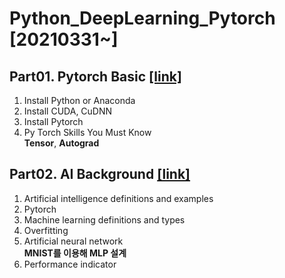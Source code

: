 # Python_DeepLearning_Pytorch [20210331~]


## Part01. Pytorch Basic [[link]](https://github.com/jihyeheo/Python_DeepLearning_Pytorch/blob/main/Part01.Pytorch_Basic.ipynb)<br>
      
1. Install Python or Anaconda<br> 
2. Install CUDA, CuDNN<br> 
3. Install Pytorch<br> 
4. Py Torch Skills You Must Know<br> 
 **Tensor**, **Autograd**

## Part02. AI Background [[link]](https://github.com/jihyeheo/Python_DeepLearning_Pytorch/blob/main/Part02.AI_Background.ipynb)

1. Artificial intelligence definitions and examples<br>
2. Pytorch<br>
3. Machine learning definitions and types<br>
4. Overfitting<br>
5. Artificial neural network<br>
      **MNIST를 이용해 MLP 설계**
6. Performance indicator<br>
